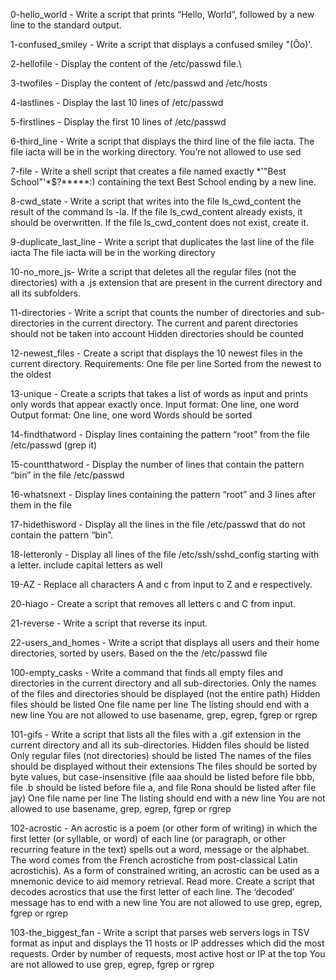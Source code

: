 0-hello_world - Write a script that prints “Hello, World”, followed by a new line to the standard output.



1-confused_smiley - Write a script that displays a confused smiley "(Ôo)'.



2-hellofile - Display the content of the /etc/passwd file.\



3-twofiles - Display the content of /etc/passwd and /etc/hosts



4-lastlines - Display the last 10 lines of /etc/passwd



5-firstlines - Display the first 10 lines of /etc/passwd



6-third_line - Write a script that displays the third line of the file iacta. The file iacta will be in the working directory. You’re not allowed to use sed



7-file - Write a shell script that creates a file named exactly *\'"Best School"'\*$?*****:) containing the text Best School ending by a new line.



8-cwd_state - Write a script that writes into the file ls_cwd_content the result of the command ls -la. If the file ls_cwd_content already exists, it should be overwritten. If the file ls_cwd_content does not exist, create it.



9-duplicate_last_line - Write a script that duplicates the last line of the file iacta The file iacta will be in the working directory



10-no_more_js- Write a script that deletes all the regular files (not the directories) with a .js extension that are present in the current directory and all its subfolders.



11-directories - Write a script that counts the number of directories and sub-directories in the current directory. The current and parent directories should not be taken into account Hidden directories should be counted



12-newest_files - Create a script that displays the 10 newest files in the current directory. Requirements: One file per line Sorted from the newest to the oldest



13-unique - Create a scripts that takes a list of words as input and prints only words that appear exactly once. Input format: One line, one word Output format: One line, one word Words should be sorted



14-findthatword - Display lines containing the pattern “root” from the file /etc/passwd (grep it)



15-countthatword - Display the number of lines that contain the pattern “bin” in the file /etc/passwd



16-whatsnext - Display lines containing the pattern “root” and 3 lines after them in the file



17-hidethisword - Display all the lines in the file /etc/passwd that do not contain the pattern “bin”.



18-letteronly - Display all lines of the file /etc/ssh/sshd_config starting with a letter. include capital letters as well



19-AZ - Replace all characters A and c from input to Z and e respectively.



20-hiago - Create a script that removes all letters c and C from input.



21-reverse - Write a script that reverse its input.



22-users_and_homes - Write a script that displays all users and their home directories, sorted by users. Based on the the /etc/passwd file



100-empty_casks - Write a command that finds all empty files and directories in the current directory and all sub-directories. Only the names of the files and directories should be displayed (not the entire path) Hidden files should be listed One file name per line The listing should end with a new line You are not allowed to use basename, grep, egrep, fgrep or rgrep



101-gifs - Write a script that lists all the files with a .gif extension in the current directory and all its sub-directories. Hidden files should be listed Only regular files (not directories) should be listed The names of the files should be displayed without their extensions The files should be sorted by byte values, but case-insensitive (file aaa should be listed before file bbb, file .b should be listed before file a, and file Rona should be listed after file jay) One file name per line The listing should end with a new line You are not allowed to use basename, grep, egrep, fgrep or rgrep



102-acrostic - An acrostic is a poem (or other form of writing) in which the first letter (or syllable, or word) of each line (or paragraph, or other recurring feature in the text) spells out a word, message or the alphabet. The word comes from the French acrostiche from post-classical Latin acrostichis). As a form of constrained writing, an acrostic can be used as a mnemonic device to aid memory retrieval. Read more. Create a script that decodes acrostics that use the first letter of each line. The ‘decoded’ message has to end with a new line You are not allowed to use grep, egrep, fgrep or rgrep



103-the_biggest_fan - Write a script that parses web servers logs in TSV format as input and displays the 11 hosts or IP addresses which did the most requests. Order by number of requests, most active host or IP at the top You are not allowed to use grep, egrep, fgrep or rgrep
